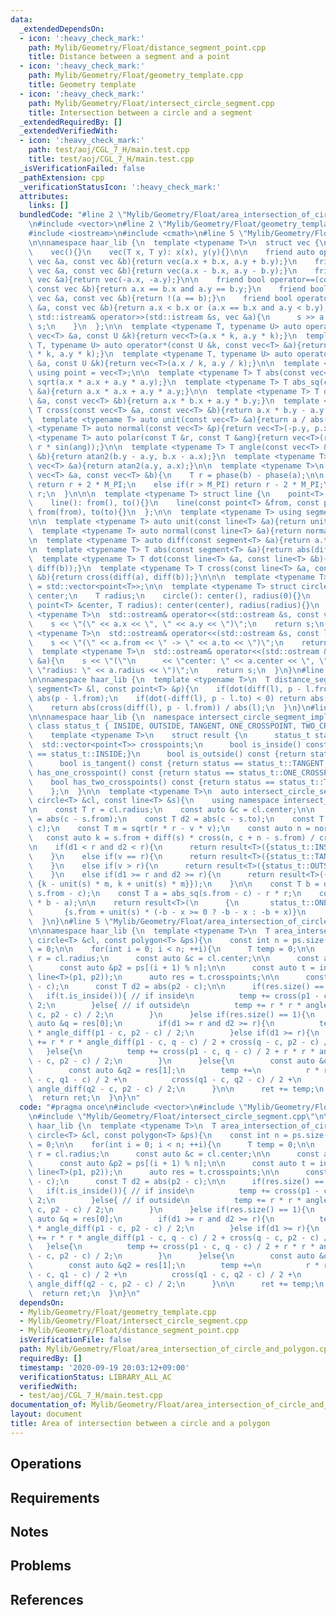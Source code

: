 ```yaml
---
data:
  _extendedDependsOn:
  - icon: ':heavy_check_mark:'
    path: Mylib/Geometry/Float/distance_segment_point.cpp
    title: Distance between a segment and a point
  - icon: ':heavy_check_mark:'
    path: Mylib/Geometry/Float/geometry_template.cpp
    title: Geometry template
  - icon: ':heavy_check_mark:'
    path: Mylib/Geometry/Float/intersect_circle_segment.cpp
    title: Intersection between a circle and a segment
  _extendedRequiredBy: []
  _extendedVerifiedWith:
  - icon: ':heavy_check_mark:'
    path: test/aoj/CGL_7_H/main.test.cpp
    title: test/aoj/CGL_7_H/main.test.cpp
  _isVerificationFailed: false
  _pathExtension: cpp
  _verificationStatusIcon: ':heavy_check_mark:'
  attributes:
    links: []
  bundledCode: "#line 2 \"Mylib/Geometry/Float/area_intersection_of_circle_and_polygon.cpp\"\
    \n#include <vector>\n#line 2 \"Mylib/Geometry/Float/geometry_template.cpp\"\n\
    #include <iostream>\n#include <cmath>\n#line 5 \"Mylib/Geometry/Float/geometry_template.cpp\"\
    \n\nnamespace haar_lib {\n  template <typename T>\n  struct vec {\n    T x, y;\n\
    \    vec(){}\n    vec(T x, T y): x(x), y(y){}\n\n    friend auto operator+(const\
    \ vec &a, const vec &b){return vec(a.x + b.x, a.y + b.y);}\n    friend auto operator-(const\
    \ vec &a, const vec &b){return vec(a.x - b.x, a.y - b.y);}\n    friend auto operator-(const\
    \ vec &a){return vec(-a.x, -a.y);}\n\n    friend bool operator==(const vec &a,\
    \ const vec &b){return a.x == b.x and a.y == b.y;}\n    friend bool operator!=(const\
    \ vec &a, const vec &b){return !(a == b);}\n    friend bool operator<(const vec\
    \ &a, const vec &b){return a.x < b.x or (a.x == b.x and a.y < b.y);}\n\n    friend\
    \ std::istream& operator>>(std::istream &s, vec &a){\n      s >> a.x >> a.y; return\
    \ s;\n    }\n  };\n\n  template <typename T, typename U> auto operator*(const\
    \ vec<T> &a, const U &k){return vec<T>(a.x * k, a.y * k);}\n  template <typename\
    \ T, typename U> auto operator*(const U &k, const vec<T> &a){return vec<T>(a.x\
    \ * k, a.y * k);}\n  template <typename T, typename U> auto operator/(const vec<T>\
    \ &a, const U &k){return vec<T>(a.x / k, a.y / k);}\n\n  template <typename T>\
    \ using point = vec<T>;\n\n  template <typename T> T abs(const vec<T> &a){return\
    \ sqrt(a.x * a.x + a.y * a.y);}\n  template <typename T> T abs_sq(const vec<T>\
    \ &a){return a.x * a.x + a.y * a.y;}\n\n  template <typename T> T dot(const vec<T>\
    \ &a, const vec<T> &b){return a.x * b.x + a.y * b.y;}\n  template <typename T>\
    \ T cross(const vec<T> &a, const vec<T> &b){return a.x * b.y - a.y * b.x;}\n\n\
    \  template <typename T> auto unit(const vec<T> &a){return a / abs(a);}\n  template\
    \ <typename T> auto normal(const vec<T> &p){return vec<T>(-p.y, p.x);}\n\n  template\
    \ <typename T> auto polar(const T &r, const T &ang){return vec<T>(r * cos(ang),\
    \ r * sin(ang));}\n\n  template <typename T> T angle(const vec<T> &a, const vec<T>\
    \ &b){return atan2(b.y - a.y, b.x - a.x);}\n  template <typename T> T phase(const\
    \ vec<T> &a){return atan2(a.y, a.x);}\n\n  template <typename T>\n  T angle_diff(const\
    \ vec<T> &a, const vec<T> &b){\n    T r = phase(b) - phase(a);\n\n    if(r < -M_PI)\
    \ return r + 2 * M_PI;\n    else if(r > M_PI) return r - 2 * M_PI;\n    return\
    \ r;\n  }\n\n\n  template <typename T> struct line {\n    point<T> from, to;\n\
    \    line(): from(), to(){}\n    line(const point<T> &from, const point<T> &to):\
    \ from(from), to(to){}\n  };\n\n  template <typename T> using segment = line<T>;\n\
    \n\n  template <typename T> auto unit(const line<T> &a){return unit(a.to - a.from);}\n\
    \  template <typename T> auto normal(const line<T> &a){return normal(a.to - a.from);}\n\
    \n  template <typename T> auto diff(const segment<T> &a){return a.to - a.from;}\n\
    \n  template <typename T> T abs(const segment<T> &a){return abs(diff(a));}\n\n\
    \  template <typename T> T dot(const line<T> &a, const line<T> &b){return dot(diff(a),\
    \ diff(b));}\n  template <typename T> T cross(const line<T> &a, const line<T>\
    \ &b){return cross(diff(a), diff(b));}\n\n\n  template <typename T> using polygon\
    \ = std::vector<point<T>>;\n\n  template <typename T> struct circle {\n    point<T>\
    \ center;\n    T radius;\n    circle(): center(), radius(0){}\n    circle(const\
    \ point<T> &center, T radius): center(center), radius(radius){}\n  };\n\n  template\
    \ <typename T>\n  std::ostream& operator<<(std::ostream &s, const vec<T> &a){\n\
    \    s << \"(\" << a.x << \", \" << a.y << \")\";\n    return s;\n  }\n\n  template\
    \ <typename T>\n  std::ostream& operator<<(std::ostream &s, const line<T> &a){\n\
    \    s << \"(\" << a.from << \" -> \" << a.to << \")\";\n    return s;\n  }\n\n\
    \  template <typename T>\n  std::ostream& operator<<(std::ostream &s, const circle<T>\
    \ &a){\n    s << \"(\"\n      << \"center: \" << a.center << \", \"\n      <<\
    \ \"radius: \" << a.radius << \")\";\n    return s;\n  }\n}\n#line 3 \"Mylib/Geometry/Float/distance_segment_point.cpp\"\
    \n\nnamespace haar_lib {\n  template <typename T>\n  T distance_segment_point(const\
    \ segment<T> &l, const point<T> &p){\n    if(dot(diff(l), p - l.from) < 0) return\
    \ abs(p - l.from);\n    if(dot(-diff(l), p - l.to) < 0) return abs(p - l.to);\n\
    \    return abs(cross(diff(l), p - l.from)) / abs(l);\n  }\n}\n#line 5 \"Mylib/Geometry/Float/intersect_circle_segment.cpp\"\
    \n\nnamespace haar_lib {\n  namespace intersect_circle_segment_impl {\n    enum\
    \ class status_t { INSIDE, OUTSIDE, TANGENT, ONE_CROSSPOINT, TWO_CROSSPOINTS };\n\
    \    template <typename T>\n    struct result {\n      status_t status;\n    \
    \  std::vector<point<T>> crosspoints;\n      bool is_inside() const {return status\
    \ == status_t::INSIDE;}\n      bool is_outside() const {return status == status_t::OUTSIDE;}\n\
    \      bool is_tangent() const {return status == status_t::TANGENT;}\n      bool\
    \ has_one_crosspoint() const {return status == status_t::ONE_CROSSPOINT;}\n  \
    \    bool has_two_crosspoints() const {return status == status_t::TWO_CROSSPOINTS;}\n\
    \    };\n  }\n\n  template <typename T>\n  auto intersect_circle_segment(const\
    \ circle<T> &cl, const line<T> &s){\n    using namespace intersect_circle_segment_impl;\n\
    \n    const T r = cl.radius;\n    const auto &c = cl.center;\n\n    const T d1\
    \ = abs(c - s.from);\n    const T d2 = abs(c - s.to);\n    const T v = distance_segment_point(s,\
    \ c);\n    const T m = sqrt(r * r - v * v);\n    const auto n = normal(s);\n \
    \   const auto k = s.from + diff(s) * cross(n, c + n - s.from) / cross(n, diff(s));\n\
    \n    if(d1 < r and d2 < r){\n      return result<T>({status_t::INSIDE, {}});\n\
    \    }\n    else if(v == r){\n      return result<T>({status_t::TANGENT, {k}});\n\
    \    }\n    else if(v > r){\n      return result<T>({status_t::OUTSIDE, {}});\n\
    \    }\n    else if(d1 >= r and d2 >= r){\n      return result<T>({status_t::TWO_CROSSPOINTS,\
    \ {k - unit(s) * m, k + unit(s) * m}});\n    }\n\n    const T b = dot(unit(s),\
    \ s.from - c);\n    const T a = abs_sq(s.from - c) - r * r;\n    const T x = sqrt(b\
    \ * b - a);\n\n    return result<T>(\n      {\n       status_t::ONE_CROSSPOINT,\n\
    \       {s.from + unit(s) * (-b - x >= 0 ? -b - x : -b + x)}\n      }\n    );\n\
    \  }\n}\n#line 5 \"Mylib/Geometry/Float/area_intersection_of_circle_and_polygon.cpp\"\
    \n\nnamespace haar_lib {\n  template <typename T>\n  T area_intersection_of_circle_and_polygon(const\
    \ circle<T> &cl, const polygon<T> &ps){\n    const int n = ps.size();\n    T ret\
    \ = 0;\n\n    for(int i = 0; i < n; ++i){\n      T temp = 0;\n\n      const T\
    \ r = cl.radius;\n      const auto &c = cl.center;\n\n      const auto &p1 = ps[i];\n\
    \      const auto &p2 = ps[(i + 1) % n];\n\n      const auto t = intersect_circle_segment(cl,\
    \ line<T>(p1, p2));\n      auto res = t.crosspoints;\n\n      const T d1 = abs(p1\
    \ - c);\n      const T d2 = abs(p2 - c);\n\n      if(res.size() == 0){\n     \
    \   if(t.is_inside()){ // if inside\n          temp += cross(p1 - c, p2 - c) /\
    \ 2;\n        }else{ // if outside\n          temp += r * r * angle_diff(p1 -\
    \ c, p2 - c) / 2;\n        }\n      }else if(res.size() == 1){\n        const\
    \ auto &q = res[0];\n        if(d1 >= r and d2 >= r){\n          temp += r * r\
    \ * angle_diff(p1 - c, p2 - c) / 2;\n        }else if(d1 >= r){\n          temp\
    \ += r * r * angle_diff(p1 - c, q - c) / 2 + cross(q - c, p2 - c) / 2;\n     \
    \   }else{\n          temp += cross(p1 - c, q - c) / 2 + r * r * angle_diff(q\
    \ - c, p2 - c) / 2;\n        }\n      }else{\n        const auto &q1 = res[0];\n\
    \        const auto &q2 = res[1];\n        temp +=\n          r * r * angle_diff(p1\
    \ - c, q1 - c) / 2 +\n          cross(q1 - c, q2 - c) / 2 +\n          r * r *\
    \ angle_diff(q2 - c, p2 - c) / 2;\n      }\n\n      ret += temp;\n    }\n\n  \
    \  return ret;\n  }\n}\n"
  code: "#pragma once\n#include <vector>\n#include \"Mylib/Geometry/Float/geometry_template.cpp\"\
    \n#include \"Mylib/Geometry/Float/intersect_circle_segment.cpp\"\n\nnamespace\
    \ haar_lib {\n  template <typename T>\n  T area_intersection_of_circle_and_polygon(const\
    \ circle<T> &cl, const polygon<T> &ps){\n    const int n = ps.size();\n    T ret\
    \ = 0;\n\n    for(int i = 0; i < n; ++i){\n      T temp = 0;\n\n      const T\
    \ r = cl.radius;\n      const auto &c = cl.center;\n\n      const auto &p1 = ps[i];\n\
    \      const auto &p2 = ps[(i + 1) % n];\n\n      const auto t = intersect_circle_segment(cl,\
    \ line<T>(p1, p2));\n      auto res = t.crosspoints;\n\n      const T d1 = abs(p1\
    \ - c);\n      const T d2 = abs(p2 - c);\n\n      if(res.size() == 0){\n     \
    \   if(t.is_inside()){ // if inside\n          temp += cross(p1 - c, p2 - c) /\
    \ 2;\n        }else{ // if outside\n          temp += r * r * angle_diff(p1 -\
    \ c, p2 - c) / 2;\n        }\n      }else if(res.size() == 1){\n        const\
    \ auto &q = res[0];\n        if(d1 >= r and d2 >= r){\n          temp += r * r\
    \ * angle_diff(p1 - c, p2 - c) / 2;\n        }else if(d1 >= r){\n          temp\
    \ += r * r * angle_diff(p1 - c, q - c) / 2 + cross(q - c, p2 - c) / 2;\n     \
    \   }else{\n          temp += cross(p1 - c, q - c) / 2 + r * r * angle_diff(q\
    \ - c, p2 - c) / 2;\n        }\n      }else{\n        const auto &q1 = res[0];\n\
    \        const auto &q2 = res[1];\n        temp +=\n          r * r * angle_diff(p1\
    \ - c, q1 - c) / 2 +\n          cross(q1 - c, q2 - c) / 2 +\n          r * r *\
    \ angle_diff(q2 - c, p2 - c) / 2;\n      }\n\n      ret += temp;\n    }\n\n  \
    \  return ret;\n  }\n}\n"
  dependsOn:
  - Mylib/Geometry/Float/geometry_template.cpp
  - Mylib/Geometry/Float/intersect_circle_segment.cpp
  - Mylib/Geometry/Float/distance_segment_point.cpp
  isVerificationFile: false
  path: Mylib/Geometry/Float/area_intersection_of_circle_and_polygon.cpp
  requiredBy: []
  timestamp: '2020-09-19 20:03:12+09:00'
  verificationStatus: LIBRARY_ALL_AC
  verifiedWith:
  - test/aoj/CGL_7_H/main.test.cpp
documentation_of: Mylib/Geometry/Float/area_intersection_of_circle_and_polygon.cpp
layout: document
title: Area of intersection between a circle and a polygon
---
```


## Operations

## Requirements

## Notes

## Problems

## References
